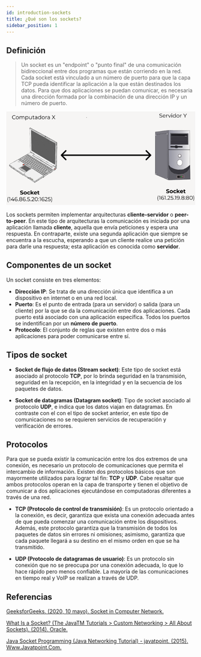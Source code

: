 ```yaml
---
id: introduction-sockets
title: ¿Qué son los sockets?
sidebar_position: 1
---
```


## Definición

> Un socket es un "endpoint" o "punto final" de una comunicación bidireccional entre dos programas que están corriendo en la red. Cada socket está vinculado a un número de puerto para que la capa TCP pueda identificar la aplicación a la que están destinados los datos. Para que dos aplicaciones se puedan comunicar, es necesaria una dirección formada por la combinación de una dirección IP y un número de puerto.

<p align="center">
  <img src="/img/sockets/sockets-example.png" alt="Comunicación entre hosts y servidor"/>
</p>

Los sockets permiten implementar arquitecturas **cliente-servidor** o **peer-to-peer**. En este tipo de arquitecturas la comunicación es iniciada por una aplicación llamada **cliente**, aquella que envía peticiones y espera una respuesta. En contraparte, existe una segunda aplicación que siempre se encuentra a la escucha, esperando a que un cliente realice una petición para darle una respuesta; esta aplicación es conocida como **servidor**.

## Componentes de un socket

Un socket consiste en tres elementos:

- **Dirección IP**: Se trata de una dirección única que identifica a un dispositivo en internet o en una red local.
- **Puerto**: Es el punto de entrada (para un servidor) o salida (para un cliente) por la que se da la comunicación entre dos aplicaciones. Cada puerto está asociado con una aplicación específica. Todos los puertos se indentifican por un **número de puerto**.
- **Protocolo**: El conjunto de reglas que existen entre dos o más aplicaciones para poder comunicarse entre sí.

## Tipos de socket

- **Socket de flujo de datos (Stream socket)**: Este tipo de socket está asociado al protocolo **TCP**, por lo brinda seguridad en la transmisión, seguridad en la recepción, en la integridad y en la secuencia de los paquetes de datos.

- **Socket de datagramas (Datagram socket)**: Tipo de socket asociado al protocolo **UDP**, e indica que los datos viajan en datagramas. En contraste con el con el tipo de socket anterior, en este tipo de comunicaciones no se requieren servicios de recuperación y verificación de errores.

## Protocolos

Para que se pueda existir la comunicación entre los dos extremos de una conexión, es necesario un protocolo de comunicaciones que permita el intercambio de información. Existen dos protocolos básicos que son mayormente utilizados para lograr tal fin: **TCP** y **UDP**. Cabe resaltar que ambos protocolos operan en la capa de transporte y tienen el objetivo de comunicar a dos aplicaciones ejecutándose en computadoras diferentes a través de una red.

- **TCP (Protocolo de control de transmisión)**: Es un protocolo orientado a la conexión, es decir, garantiza que exista una conexión adecuada antes de que pueda comenzar una comunicación entre los dispositivos. Además, este protocolo garantiza que la transmisión de todos los paquetes de datos sin errores ni omisiones; asimismo, garantiza que cada paquete llegará a su destino en el mismo orden en que se ha transmitido.

- **UDP (Protocolo de datagramas de usuario)**: Es un protocolo sin conexión que no se preocupa por una conexión adecuada, lo que lo hace rápido pero menos confiable. La mayoría de las comunicaciones en tiempo real y VoIP se realizan a través de UDP.

## Referencias

[GeeksforGeeks. (2020, 10 mayo). Socket in Computer Network.](https://www.geeksforgeeks.org/socket-in-computer-network/)

[What Is a Socket? (The JavaTM Tutorials > Custom Networking > All About Sockets). (2014). Oracle.](https://docs.oracle.com/javase/tutorial/networking/sockets/definition.html)

[Java Socket Programming (Java Networking Tutorial) - javatpoint. (2015). Www.Javatpoint.Com.](https://www.javatpoint.com/socket-programming)
